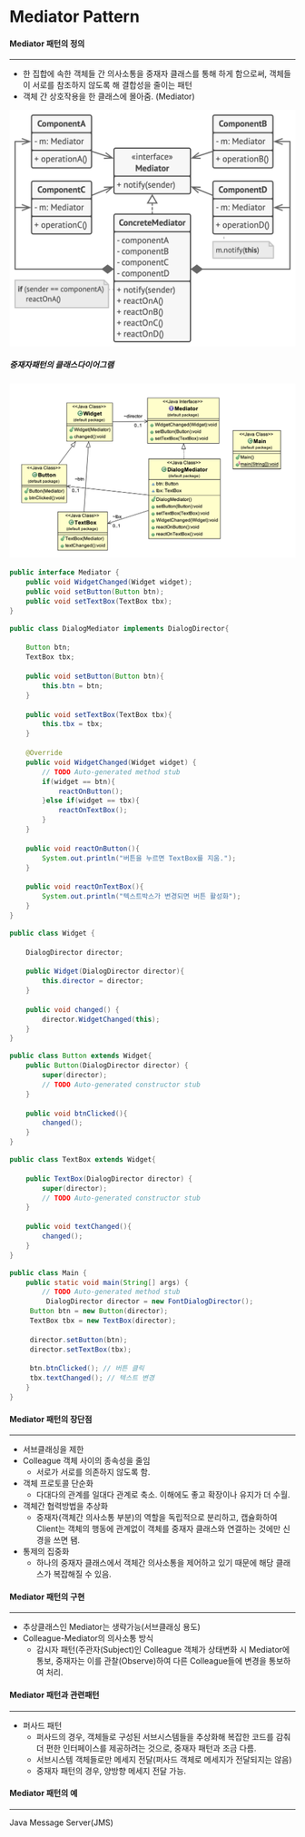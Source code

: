 # Mediator Pattern

#### Mediator 패턴의 정의

------

* 한 집합에 속한 객체들 간 의사소통을 중재자 클래스를 통해 하게 함으로써, 객체들이 서로를 참조하지 않도록 해 결합성을 줄이는 패턴
* 객체 간 상호작용을 한 클래스에 몰아줌. (Mediator)

<img src="../../resource/behavioral-patterns/mediator.png" alt="Interpreter-pattern" style="zoom:50%;" />

##### 중재자패턴의 클래스다이어그램

![mediator2](../../resource/behavioral-patterns/mediator2.png)

```java
public interface Mediator {
	public void WidgetChanged(Widget widget);
	public void setButton(Button btn);
	public void setTextBox(TextBox tbx);
}
```

```java
public class DialogMediator implements DialogDirector{

	Button btn;
	TextBox tbx;
	
	public void setButton(Button btn){
		this.btn = btn;
	}
	
	public void setTextBox(TextBox tbx){
		this.tbx = tbx;
	}
	
	@Override
	public void WidgetChanged(Widget widget) {
		// TODO Auto-generated method stub
		if(widget == btn){
			reactOnButton();
		}else if(widget == tbx){
			reactOnTextBox();
		}
	}

	public void reactOnButton(){
		System.out.println("버튼을 누르면 TextBox를 지움.");
	}
	
	public void reactOnTextBox(){
		System.out.println("텍스트박스가 변경되면 버튼 활성화");
	}
}
```

```java
public class Widget {
	
	DialogDirector director;
	
	public Widget(DialogDirector director){
		this.director = director;
	}
	
	public void changed() {
		director.WidgetChanged(this);
	} 
}
```

```java
public class Button extends Widget{
	public Button(DialogDirector director) {
		super(director);
		// TODO Auto-generated constructor stub
	}
	
	public void btnClicked(){
		changed();
	}
}
```

```java
public class TextBox extends Widget{

	public TextBox(DialogDirector director) {
		super(director);
		// TODO Auto-generated constructor stub
	}
	
	public void textChanged(){
		changed();
	}
}
```

```java
public class Main {
	public static void main(String[] args) {
		// TODO Auto-generated method stub
		 DialogDirector director = new FontDialogDirector();
     Button btn = new Button(director);
     TextBox tbx = new TextBox(director);
         
     director.setButton(btn);
     director.setTextBox(tbx);
         
     btn.btnClicked(); // 버튼 클릭
     tbx.textChanged(); // 텍스트 변경
   	}
}
```

#### Mediator 패턴의 장단점

------

* 서브클래싱을 제한
* Colleague 객체 사이의 종속성을 줄임
  * 서로가 서로를 의존하지 않도록 함.
* 객체 프로토콜 단순화
  * 다대다의 관계를 일대다 관계로 축소. 이해에도 좋고 확장이나 유지가 더 수월.
* 객체간 협력방법을 추상화
  * 중재자(객체간 의사소통 부분)의 역할을 독립적으로 분리하고, 캡슐화하여 Client는 객체의 행동에 관계없이 객체를 중재자 클래스와 연결하는 것에만 신경을 쓰면 됌.
* 통제의 집중화
  * 하나의 중재자 클래스에서 객체간 의사소통을 제어하고 있기 때문에 해당 클래스가 복잡해질 수 있음.

#### Mediator 패턴의 구현

------

* 추상클래스인 Mediator는 생략가능(서브클래싱 용도)
* Colleague-Mediator의 의사소통 방식
  * 감시자 패턴(주관자(Subject)인 Colleague 객체가 상태변화 시 Mediator에 통보, 중재자는 이를 관찰(Observe)하여 다른 Colleague들에 변경을 통보하여 처리.

#### Mediator 패턴과 관련패턴

------

* 퍼사드 패턴
  * 퍼사드의 경우, 객체들로 구성된 서브시스템들을 추상화해 복잡한 코드를 감춰 더 편한 인터페이스를 제공하려는 것으로, 중재자 패턴과 조금 다름.
  * 서브시스템 객체들로만 메세지 전달(퍼사드 객체로 메세지가 전달되지는 않음)
  * 중재자 패턴의 경우, 양방향 메세지 전달 가능.

#### Mediator 패턴의 예

------

Java Message Server(JMS)